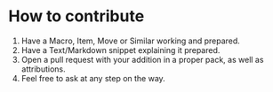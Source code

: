 # How to contribute

1. Have a Macro, Item, Move or Similar working and prepared.
2. Have a Text/Markdown snippet explaining it prepared.
3. Open a pull request with your addition in a proper pack, as well as attributions.
4. Feel free to ask at any step on the way.
